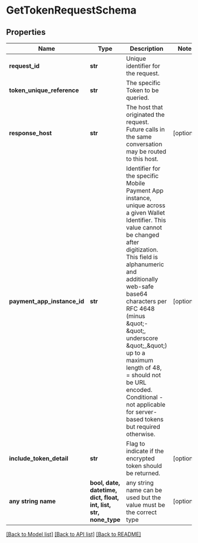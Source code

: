 # GetTokenRequestSchema


## Properties
Name | Type | Description | Notes
------------ | ------------- | ------------- | -------------
**request_id** | **str** | Unique identifier for the request.  | 
**token_unique_reference** | **str** | The specific Token to be queried.  | 
**response_host** | **str** | The host that originated the request. Future calls in the same conversation may be routed to this host.  | [optional] 
**payment_app_instance_id** | **str** | Identifier for the specific Mobile Payment App instance, unique across a given Wallet Identifier. This value cannot be changed after digitization. This field is alphanumeric and additionally web-safe base64 characters per RFC 4648 (minus \&quot;-\&quot;, underscore \&quot;_\&quot;) up to a maximum length of 48, &#x3D; should not be URL encoded. Conditional - not applicable for server-based tokens but required otherwise.  | [optional] 
**include_token_detail** | **str** | Flag to indicate if the encrypted token should be returned.  | [optional] 
**any string name** | **bool, date, datetime, dict, float, int, list, str, none_type** | any string name can be used but the value must be the correct type | [optional]

[[Back to Model list]](../README.md#documentation-for-models) [[Back to API list]](../README.md#documentation-for-api-endpoints) [[Back to README]](../README.md)



